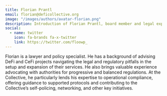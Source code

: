 ```yaml
---
title: Florian Prantl
email: florian@deficollective.org
image: "/images/authors/avatar-florian.png"
description: Introduction of Florian Prantl, board member and legal expert of the DeFi Collective.
social:
  - name: twitter
    icon: fa-brands fa-x-twitter
    link: https://twitter.com/floowp_
---
```


Florian is a lawyer and policy specialist. He has a background of advising DeFi and CeFi projects navigating the legal and regulatory pitfalls in the setup and expansion of their services. He also brings valuable experience advocating with authorities for progressive and balanced regulations. At the Collective, he particularly lends his expertise to operational compliance, offering guidance to supported protocols and contributing to the Collective’s self-policing, networking, and other key initiatives.
